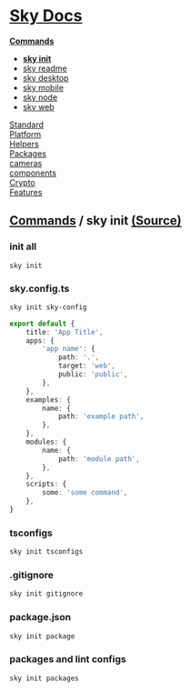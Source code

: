 <!--- This sky init.1 was auto-generated using "npx sky readme" --> 

# [Sky Docs](../../../README.md)

**[Commands](..%2F..%2F..%2F%5Fcommands%2FREADME.md)**   
* **[sky init](..%2F..%2F..%2F%5Fcommands%2Fdocs%2Fsky-init%2FREADME.md)**
* [sky readme](..%2F..%2F..%2F%5Fcommands%2Fdocs%2Fsky-readme%2FREADME.md)
* [sky desktop](..%2F..%2F..%2F%5Fcommands%2Fdocs%2Fsky-desktop%2FREADME.md)
* [sky mobile](..%2F..%2F..%2F%5Fcommands%2Fdocs%2Fsky-mobile%2FREADME.md)
* [sky node](..%2F..%2F..%2F%5Fcommands%2Fdocs%2Fsky-node%2FREADME.md)
* [sky web](..%2F..%2F..%2F%5Fcommands%2Fdocs%2Fsky-web%2FREADME.md)
  
[Standard](..%2F..%2F..%2Fstandard%2FREADME.md)   
[Platform](..%2F..%2F..%2Fplatform%2FREADME.md)   
[Helpers](..%2F..%2F..%2Fhelpers%2FREADME.md)   
[Packages](..%2F..%2F..%2Fpkgs%2FREADME.md)   
[cameras](..%2F..%2F..%2Fcameras%2FREADME.md)   
[components](..%2F..%2F..%2Fcomponents%2FREADME.md)   
[Crypto](..%2F..%2F..%2Fcrypto%2FREADME.md)   
[Features](..%2F..%2F..%2Ffeatures%2FREADME.md)   

## [Commands](..%2F..%2F..%2F%5Fcommands%2FREADME.md) / sky init [(Source)](..%2F..%2F..%2F%5Fcommands%2Fdocs%2Fsky-init%2F)

  
### init all

`sky init`

### sky.config.ts

```sh
sky init sky-config

```

```ts
export default {
    title: 'App Title',
    apps: {
        'app name': {
            path: '.',
            target: 'web',
            public: 'public',
        },
    },
    examples: {
        name: {
            path: 'example path',
        },
    },
    modules: {
        name: {
            path: 'module path',
        },
    },
    scripts: {
        some: 'some command',
    },
}

```

### tsconfigs

```sh
sky init tsconfigs

```

### .gitignore

```sh
sky init gitignore

```

### package.json

```sh
sky init package

```

### packages and lint configs

```sh
sky init packages

```